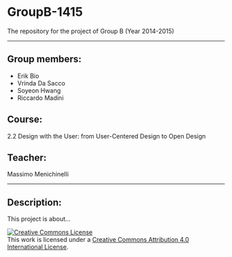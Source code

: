 GroupB-1415
===========

The repository for the project of Group B (Year 2014-2015)

---

## Group members: ##
- Erik Bio
- Vrinda Da Sacco
- Soyeon Hwang
- Riccardo Madini

## Course: ##
2.2 Design with the User: from User-Centered Design to Open Design

## Teacher: ##
Massimo Menichinelli

---

## Description: ##
This project is about...

<a rel="license" href="http://creativecommons.org/licenses/by/4.0/"><img alt="Creative Commons License" style="border-width:0" src="https://i.creativecommons.org/l/by/4.0/88x31.png" /></a><br />This work is licensed under a <a rel="license" href="http://creativecommons.org/licenses/by/4.0/">Creative Commons Attribution 4.0 International License</a>.
